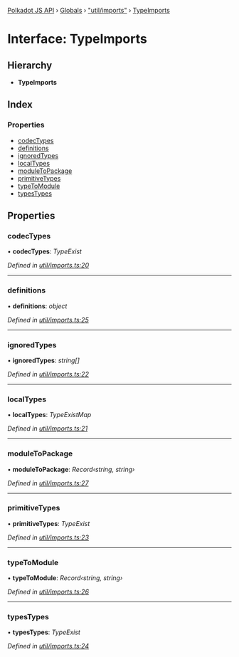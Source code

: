 [Polkadot JS API](../README.md) › [Globals](../globals.md) › ["util/imports"](../modules/_util_imports_.md) › [TypeImports](_util_imports_.typeimports.md)

# Interface: TypeImports

## Hierarchy

* **TypeImports**

## Index

### Properties

* [codecTypes](_util_imports_.typeimports.md#codectypes)
* [definitions](_util_imports_.typeimports.md#definitions)
* [ignoredTypes](_util_imports_.typeimports.md#ignoredtypes)
* [localTypes](_util_imports_.typeimports.md#localtypes)
* [moduleToPackage](_util_imports_.typeimports.md#moduletopackage)
* [primitiveTypes](_util_imports_.typeimports.md#primitivetypes)
* [typeToModule](_util_imports_.typeimports.md#typetomodule)
* [typesTypes](_util_imports_.typeimports.md#typestypes)

## Properties

###  codecTypes

• **codecTypes**: *TypeExist*

*Defined in [util/imports.ts:20](https://github.com/polkadot-js/api/blob/ad2939cc4f/packages/typegen/src/util/imports.ts#L20)*

___

###  definitions

• **definitions**: *object*

*Defined in [util/imports.ts:25](https://github.com/polkadot-js/api/blob/ad2939cc4f/packages/typegen/src/util/imports.ts#L25)*

___

###  ignoredTypes

• **ignoredTypes**: *string[]*

*Defined in [util/imports.ts:22](https://github.com/polkadot-js/api/blob/ad2939cc4f/packages/typegen/src/util/imports.ts#L22)*

___

###  localTypes

• **localTypes**: *TypeExistMap*

*Defined in [util/imports.ts:21](https://github.com/polkadot-js/api/blob/ad2939cc4f/packages/typegen/src/util/imports.ts#L21)*

___

###  moduleToPackage

• **moduleToPackage**: *Record‹string, string›*

*Defined in [util/imports.ts:27](https://github.com/polkadot-js/api/blob/ad2939cc4f/packages/typegen/src/util/imports.ts#L27)*

___

###  primitiveTypes

• **primitiveTypes**: *TypeExist*

*Defined in [util/imports.ts:23](https://github.com/polkadot-js/api/blob/ad2939cc4f/packages/typegen/src/util/imports.ts#L23)*

___

###  typeToModule

• **typeToModule**: *Record‹string, string›*

*Defined in [util/imports.ts:26](https://github.com/polkadot-js/api/blob/ad2939cc4f/packages/typegen/src/util/imports.ts#L26)*

___

###  typesTypes

• **typesTypes**: *TypeExist*

*Defined in [util/imports.ts:24](https://github.com/polkadot-js/api/blob/ad2939cc4f/packages/typegen/src/util/imports.ts#L24)*
